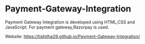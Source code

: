 # Payment-Gateway-Integration

Payment Gateway Integration is developed using HTML,CSS and JavaScript. For payment gateway,Razorpay is used.

Website: https://tishitha29.github.io/Payment-Gateway-Integration/


